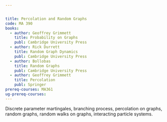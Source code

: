 ```yaml
---


title: Percolation and Random Graphs
code: MA 390
books:
  - author: Geoffrey Grimmett  
    title: Probability on Graphs
    publ: Cambridge University Press
  - author: Rick Durrett  
    title: Random Graph Dynamics
    publ: Cambridge University Press
  - author: Bollobas 
    title: Random Graphs
    publ: Cambridge University Press
  - author: Geoffrey Grimmett 
    title: Percolation
    publ: Springer
prereq-courses: MA361
ug-prereq-courses: 
---
```



Discrete parameter martingales, branching process, percolation on graphs,
random graphs, random walks on graphs, interacting particle systems.

